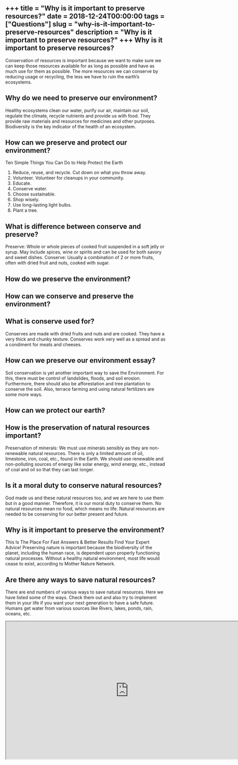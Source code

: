 +++
title = "Why is it important to preserve resources?"
date = 2018-12-24T00:00:00
tags = ["Questions"]
slug = "why-is-it-important-to-preserve-resources"
description = "Why is it important to preserve resources?"
+++
Why is it important to preserve resources?
------------------------------------------

Conservation of resources is important because we want to make sure we can keep those resources available for as long as possible and have as much use for them as possible. The more resources we can conserve by reducing usage or recycling, the less we have to ruin the earth’s ecosystems.

Why do we need to preserve our environment?
-------------------------------------------

Healthy ecosystems clean our water, purify our air, maintain our soil, regulate the climate, recycle nutrients and provide us with food. They provide raw materials and resources for medicines and other purposes. Biodiversity is the key indicator of the health of an ecosystem.

How can we preserve and protect our environment?
------------------------------------------------

Ten Simple Things You Can Do to Help Protect the Earth

1. Reduce, reuse, and recycle. Cut down on what you throw away.
2. Volunteer. Volunteer for cleanups in your community.
3. Educate.
4. Conserve water.
5. Choose sustainable.
6. Shop wisely.
7. Use long-lasting light bulbs.
8. Plant a tree.

What is difference between conserve and preserve?
-------------------------------------------------

Preserve: Whole or whole pieces of cooked fruit suspended in a soft jelly or syrup. May include spices, wine or spirits and can be used for both savory and sweet dishes. Conserve: Usually a combination of 2 or more fruits, often with dried fruit and nuts, cooked with sugar.

How do we preserve the environment?
-----------------------------------

How can we conserve and preserve the environment?
-------------------------------------------------

What is conserve used for?
--------------------------

Conserves are made with dried fruits and nuts and are cooked. They have a very thick and chunky texture. Conserves work very well as a spread and as a condiment for meats and cheeses.

How can we preserve our environment essay?
------------------------------------------

Soil conservation is yet another important way to save the Environment. For this, there must be control of landslides, floods, and soil erosion. Furthermore, there should also be afforestation and tree plantation to conserve the soil. Also, terrace farming and using natural fertilizers are some more ways.

How can we protect our earth?
-----------------------------

How is the preservation of natural resources important?
-------------------------------------------------------

Preservation of minerals: We must use minerals sensibly as they are non-renewable natural resources. There is only a limited amount of oil, limestone, iron, coal, etc., found in the Earth. We should use renewable and non-polluting sources of energy like solar energy, wind energy, etc., instead of coal and oil so that they can last longer.

Is it a moral duty to conserve natural resources?
-------------------------------------------------

God made us and these natural resources too, and we are here to use them but in a good manner. Therefore, it is our moral duty to conserve them. No natural resources mean no food, which means no life. Natural resources are needed to be conserving for our better present and future.

Why is it important to preserve the environment?
------------------------------------------------

This Is The Place For Fast Answers &amp; Better Results Find Your Expert Advice! Preserving nature is important because the biodiversity of the planet, including the human race, is dependent upon properly functioning natural processes. Without a healthy natural environment, most life would cease to exist, according to Mother Nature Network.

Are there any ways to save natural resources?
---------------------------------------------

There are end numbers of various ways to save natural resources. Here we have listed some of the ways. Check them out and also try to implement them in your life if you want your next generation to have a safe future. Humans get water from various sources like Rivers, lakes, ponds, rain, oceans, etc.

<iframe allow="accelerometer; autoplay; clipboard-write; encrypted-media; gyroscope; picture-in-picture" allowfullscreen="" class="__youtube_prefs__  epyt-is-override  no-lazyload" data-no-lazy="1" data-origheight="433" data-origwidth="770" data-skipgform_ajax_framebjll="" height="433" id="_ytid_15274" loading="lazy" src="https://www.youtube.com/embed/ZpdpKWAD4vQ?enablejsapi=1&autoplay=0&cc_load_policy=0&cc_lang_pref=&iv_load_policy=1&loop=0&modestbranding=0&rel=1&fs=1&playsinline=0&autohide=2&theme=dark&color=red&controls=1&" title="YouTube player" width="770"></iframe>